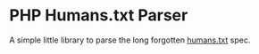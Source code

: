 # PHP Humans.txt Parser

A simple little library to parse the long forgotten [humans.txt](http://humanstxt.org/) spec.
